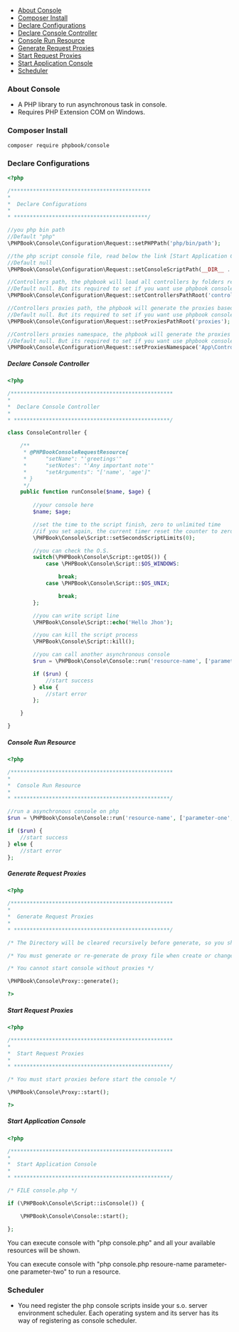     
+ [About Console](#about-console)
+ [Composer Install](#composer-install)
+ [Declare Configurations](#declare-configurations)
+ [Declare Console Controller](#declare-console-controller)
+ [Console Run Resource](#console-run-resource)
+ [Generate Request Proxies](#generate-request-proxies)
+ [Start Request Proxies](#start-request-proxies)
+ [Start Application Console](#start-application-console)
+ [Scheduler](#scheduler)

### About Console

- A PHP library to run asynchronous task in console.
- Requires PHP Extension COM on Windows.

### Composer Install

	composer require phpbook/console
	
### Declare Configurations

```php
<?php

/********************************************
* 
*  Declare Configurations
* 
* ******************************************/

//you php bin path
//Default "php"
\PHPBook\Console\Configuration\Request::setPHPPath('php/bin/path');

//the php script console file, read below the link [Start Application Console]
//Default null
\PHPBook\Console\Configuration\Request::setConsoleScriptPath(__DIR__ . DIRECTORY_SEPARATOR . 'console.php');

//Controllers path, the phpbook will load all controllers by folders recursively inside
//Default null. But its required to set if you want use phpbook console.
\PHPBook\Console\Configuration\Request::setControllersPathRoot('controllers');

//Controllers proxies path, the phpbook will generate the proxies based on controllers
//Default null. But its required to set if you want use phpbook console.
\PHPBook\Console\Configuration\Request::setProxiesPathRoot('proxies');

//Controllers proxies namespace, the phpbook will generate the proxies classes using this namespace
//Default null. But its required to set if you want use phpbook console.
\PHPBook\Console\Configuration\Request::setProxiesNamespace('App\Controllers');

```

##### Declare Console Controller

```php
<?php

/***************************************************
* 
*  Declare Console Controller
* 
* *************************************************/

class ConsoleController {

	/**
	 * @PHPBookConsoleRequestResource{
	 *      "setName": "'greetings'"
	 * 		"setNotes": "'Any important note'"
	 * 		"setArguments": "['name', 'age']"
	 * }
	 */
	public function runConsole($name, $age) {
		
		//your console here
		$name; $age;

		//set the time to the script finish, zero to unlimited time
		//if you set again, the current timer reset the counter to zero, and starts counting again
		\PHPBook\Console\Script::setSecondsScriptLimits(0);

		//you can check the O.S.
		switch(\PHPBook\Console\Script::getOS()) {
			case \PHPBook\Console\Script::$OS_WINDOWS:

				break;
			case \PHPBook\Console\Script::$OS_UNIX;

				break;
		};

		//you can write script line
		\PHPBook\Console\Script::echo('Hello Jhon');

		//you can kill the script process
		\PHPBook\Console\Script::kill();

		//you can call another asynchronous console
		$run = \PHPBook\Console\Console::run('resource-name', ['parameter-one', 'parameter-two']);

		if ($run) {
			//start success
		} else {
			//start error
		};

	}

}

```

##### Console Run Resource

```php
<?php

/***************************************************
* 
*  Console Run Resource
* 
* *************************************************/

//run a asynchronous console on php
$run = \PHPBook\Console\Console::run('resource-name', ['parameter-one', 'parameter-two']);

if ($run) {
	//start success
} else {
	//start error
};

```

##### Generate Request Proxies

```php
<?php

/***************************************************
* 
*  Generate Request Proxies
* 
* *************************************************/

/* The Directory will be cleared recursively before generate, so you should have a unique folder to this proxies.*/

/* You must generate or re-generate de proxy file when create or change controllers notations */

/* You cannot start console without proxies */

\PHPBook\Console\Proxy::generate();

?>
```

##### Start Request Proxies

```php
<?php

/***************************************************
* 
*  Start Request Proxies
* 
* *************************************************/

/* You must start proxies before start the console */

\PHPBook\Console\Proxy::start();

?>
```

##### Start Application Console

```php
<?php

/***************************************************
* 
*  Start Application Console
* 
* *************************************************/

/* FILE console.php */

if (\PHPBook\Console\Script::isConsole()) {

	\PHPBook\Console\Console::start();

};

```

You can execute console with "php console.php" and all your available resources will be shown.

You can execute console with "php console.php resoure-name parameter-one parameter-two" to run a resource.

### Scheduler

- You need register the php console scripts inside your s.o. server environment scheduler. Each operating system and its server has its way of registering as console scheduler.